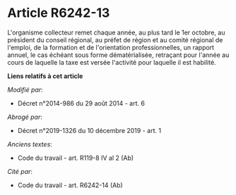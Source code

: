 # Article R6242-13

L'organisme collecteur remet chaque année, au plus tard le 1er octobre, au président du conseil régional, au préfet de région
et au comité régional de l'emploi, de la formation et de l'orientation professionnelles, un rapport annuel, le cas échéant
sous forme dématérialisée, retraçant pour l'année au cours de laquelle la taxe est versée l'activité pour laquelle il est
habilité.

**Liens relatifs à cet article**

_Modifié par_:

  - Décret n°2014-986 du 29 août 2014 - art. 6

_Abrogé par_:

  - Décret n°2019-1326 du 10 décembre 2019 - art. 1

_Anciens textes_:

  - Code du travail - art. R119-8 IV al 2 (Ab)

_Cité par_:

  - Code du travail - art. R6242-14 (Ab)
